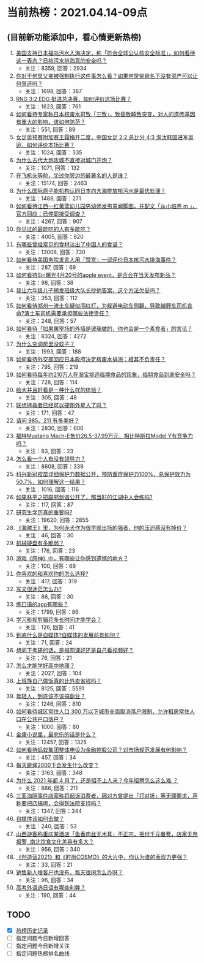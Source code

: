 # 当前热榜：2021.04.14-09点
## (目前新功能添加中，看心情更新热榜)
1. [美国支持日本福岛污水入海决定，称「符合全球公认核安全标准」，如何看待这一表态？日核污水排海真的安全吗？](https://www.zhihu.com/question/454363386)
    * 关注：8359, 回答：2934
2. [你对于何炅父亲被强制执行这件事怎么看？如果何炅爸爸名下没有资产可以让何炅还吗？](https://www.zhihu.com/question/454384646)
    * 关注：1698, 回答：367
3. [RNG 3:2 EDG 挺进总决赛，如何评价这场比赛？](https://www.zhihu.com/question/454422605)
    * 关注：1623, 回答：761
4. [如何看待专家称日本核废水可致「三致」，致癌致畸致突变，对人的遗传基因有重大的影响，该如何防范？](https://www.zhihu.com/question/454262625)
    * 关注：551, 回答：89
5. [女足奥预赛附加赛王霜梅开二度，中国女足 2:2 总比分 4:3 淘汰韩国进军奥运，如何评价本场比赛？](https://www.zhihu.com/question/454448624)
    * 关注：1024, 回答：335
6. [为什么古代大炮攻城不直接对城门开炮？](https://www.zhihu.com/question/363815303)
    * 关注：1071, 回答：132
7. [在飞机头等舱，坐过你旁边的最著名的人是谁？](https://www.zhihu.com/question/359274010)
    * 关注：15174, 回答：2463
8. [为什么国际原子能机构认同日本向大海排放核污水是最优处理？](https://www.zhihu.com/question/453841951)
    * 关注：1488, 回答：271
9. [如何看待江西一红黄蓝幼儿园男幼师发男童闻脚图，并配文「从小培养 m 」，官方回应：已停职接受调查？](https://www.zhihu.com/question/454361643)
    * 关注：4267, 回答：907
10. [你见过的最能吃的人有多能吃？](https://www.zhihu.com/question/40594129)
    * 关注：4005, 回答：820
11. [有哪些曾经常见的食材淡出了中国人的食谱？](https://www.zhihu.com/question/49690737)
    * 关注：13008, 回答：730
12. [如何看待美国务院发言人用「赞赏」一词评价日本核污水排海事件？](https://www.zhihu.com/question/454360398)
    * 关注：287, 回答：69
13. [如何看待Siri曝光4月20号的apple event，是否会在当天发布新品？](https://www.zhihu.com/question/454424112)
    * 关注：98, 回答：38
14. [我让六年级儿子揭发班级大队长抄他答案，这个方法欠妥吗？](https://www.zhihu.com/question/453509757)
    * 关注：353, 回答：112
15. [如何看待郑州一渣土车疑似闯红灯，为躲避电动车侧翻，导致越野车司机丧命?渣土车司机需要承担哪些法律责任？](https://www.zhihu.com/question/454243355)
    * 关注：248, 回答：57
16. [如何看待「如果屠宰场的外墙是玻璃做的，你也会是一个素食者」的言论？](https://www.zhihu.com/question/38817519)
    * 关注：8324, 回答：4272
17. [为什么空调房里没蚊子？](https://www.zhihu.com/question/26007726)
    * 关注：1993, 回答：188
18. [如何看待外交部回应日本政府决定核废水排海：极其不负责任？](https://www.zhihu.com/question/454233739)
    * 关注：795, 回答：219
19. [如何看待每年约210万人在淘宝挑选临期食品的现象，临期食品到底安全吗？](https://www.zhihu.com/question/454195787)
    * 关注：728, 回答：114
20. [脸大并且好看是一种什么样的体验？](https://www.zhihu.com/question/31516781)
    * 关注：305, 回答：48
21. [联想拯救者已经可以硬刚外星人了吗？](https://www.zhihu.com/question/454150730)
    * 关注：171, 回答：47
22. [请问 985、211 有多美好？](https://www.zhihu.com/question/438353781)
    * 关注：2830, 回答：606
23. [福特Mustang Mach-E售价26.5-37.99万元，相比特斯拉Model Y有竞争力吗？](https://www.zhihu.com/question/454461610)
    * 关注：83, 回答：23
24. [怎么看一个人有没有领导力？](https://www.zhihu.com/question/430981016)
    * 关注：8608, 回答：339
25. [科兴新冠疫苗详细保护力数据公开，预防重症保护力100%，总保护效力为50.7%，如何理解这一结果？](https://www.zhihu.com/question/454220661)
    * 关注：1016, 回答：116
26. [如果林平之把辟邪剑谱公开了，那当时的江湖中人会练吗?](https://www.zhihu.com/question/442262894)
    * 关注：117, 回答：87
27. [研究生学历真的重要吗?](https://www.zhihu.com/question/346149746)
    * 关注：19620, 回答：2855
28. [《海贼王》里，为何赤犬作为很早就出场的强者，他的压迫感没有掉价？](https://www.zhihu.com/question/453269002)
    * 关注：46, 回答：30
29. [机械硬盘有多脆弱？](https://www.zhihu.com/question/23637714)
    * 关注：176, 回答：23
30. [游戏《原神》中，有哪些让你感到遗憾的地方？](https://www.zhihu.com/question/451353120)
    * 关注：100, 回答：69
31. [你喜欢的和喜欢你的怎么选择?](https://www.zhihu.com/question/453623765)
    * 关注：417, 回答：319
32. [写文很迷茫怎么办?](https://www.zhihu.com/question/453026783)
    * 关注：86, 回答：30
33. [练口语的app有哪些？](https://www.zhihu.com/question/25707926)
    * 关注：1799, 回答：86
34. [学习影视剪辑花多长时间才能学会？](https://www.zhihu.com/question/445078157)
    * 关注：126, 回答：41
35. [到底什么是自媒体?自媒体的发展前景如何？](https://www.zhihu.com/question/448844384)
    * 关注：71, 回答：24
36. [想问下考研的话，是报网课好还是自己看视频好？](https://www.zhihu.com/question/313660960)
    * 关注：76, 回答：21
37. [怎么才能学好高中地理？](https://www.zhihu.com/question/53643556)
    * 关注：2027, 回答：104
38. [上班族自己做饭真的比外卖省钱吗？](https://www.zhihu.com/question/277861302)
    * 关注：8125, 回答：5591
39. [年轻人，到底该不该搞副业？](https://www.zhihu.com/question/448721015)
    * 关注：1246, 回答：810
40. [如何看待城区常住人口 300 万以下城市全面取消落户限制，允许租房常住人口在公共户口落户？](https://www.zhihu.com/question/454360402)
    * 关注：1000, 回答：80
41. [金庸小说里，最悲伤的话是什么？](https://www.zhihu.com/question/37039573)
    * 关注：12457, 回答：1325
42. [如何看待蚂蚁集团整体申设为金融控股公司？对市场规范发展有何影响？](https://www.zhihu.com/question/454263493)
    * 关注：457, 回答：34
43. [每天跳绳2000下会发生什么改变？](https://www.zhihu.com/question/295812047)
    * 关注：3163, 回答：348
44. [为什么 2021 年都 4 月了，还是招不上人来？今年招聘怎么这么难 ？](https://www.zhihu.com/question/452578210)
    * 关注：866, 回答：211
45. [三亚海胆事件店家称将起诉消费者，因对方曾提出「打对折」等无理要求，声称要把店搞垮，会得到法院支持吗？](https://www.zhihu.com/question/454353570)
    * 关注：1347, 回答：344
46. [自媒体该如何去做？](https://www.zhihu.com/question/449421495)
    * 关注：240, 回答：53
47. [山西游客称重庆某酒店「鱼香肉丝无木耳」不正宗，拒付千元餐费，店家无奈报警, 南北饮食文化差异有多大？](https://www.zhihu.com/question/454371433)
    * 关注：956, 回答：340
48. [《创造营2021》和《时尚COSMO》的大片中，你认为谁的表现力更强？](https://www.zhihu.com/question/454392318)
    * 关注：33, 回答：21
49. [销售新人啥客户也没有，每天很闲怎么办呀？](https://www.zhihu.com/question/451136712)
    * 关注：96, 回答：34
50. [高考外语选日语有哪些利弊？](https://www.zhihu.com/question/52932803)
    * 关注：190, 回答：44
## TODO
* [x] [热榜历史记录](hot_history/AllHot.md)
* [ ] 指定问题今日新增回答
* [ ] 指定问题今日新增关注
* [ ] 指定问题热榜排名曲线
